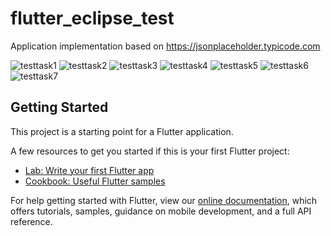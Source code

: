 # flutter_eclipse_test

Application implementation based on https://jsonplaceholder.typicode.com


![testtask1](https://user-images.githubusercontent.com/79207629/139241913-48109de0-9f85-4084-bcbd-4655f7bcfc75.png)
![testtask2](https://user-images.githubusercontent.com/79207629/139241936-7ab045f1-74b0-4906-a1b9-f77915486fdf.png)
![testtask3](https://user-images.githubusercontent.com/79207629/139241950-dc128399-c907-4af8-b6e7-1e650152984a.png)
![testtask4](https://user-images.githubusercontent.com/79207629/139241958-b8a83c4d-4238-4807-9026-de8c0cf2f05b.png)
![testtask5](https://user-images.githubusercontent.com/79207629/139241963-5c25d6f4-fbe4-4c09-844a-13338399b095.png)
![testtask6](https://user-images.githubusercontent.com/79207629/139241976-491ae7a1-db4c-4d73-a28a-6a7583b08bc3.png)
![testtask7](https://user-images.githubusercontent.com/79207629/139241988-5bafa6c9-2fd7-4fef-8713-4a1e2261dfac.png)


## Getting Started

This project is a starting point for a Flutter application.

A few resources to get you started if this is your first Flutter project:

- [Lab: Write your first Flutter app](https://flutter.dev/docs/get-started/codelab)
- [Cookbook: Useful Flutter samples](https://flutter.dev/docs/cookbook)

For help getting started with Flutter, view our
[online documentation](https://flutter.dev/docs), which offers tutorials,
samples, guidance on mobile development, and a full API reference.
